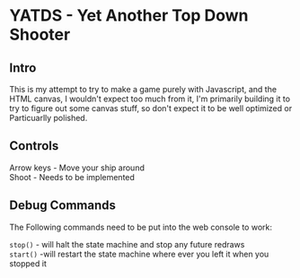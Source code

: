 # **YATDS - Yet Another Top Down Shooter**

## Intro

This is my attempt to try to make a game purely with Javascript, and the HTML canvas, I wouldn't expect too much from it, I'm primarily building it to try to figure out some canvas stuff, so don't expect it to be well optimized or Particuarlly polished.

## Controls

Arrow keys - Move your ship around</br>
Shoot - Needs to be implemented</br>

## Debug Commands
The Following commands need to be put into the web console to work:

`stop()` - will halt the state machine and stop any future redraws</br>
`start()` -will restart the state machine where ever you left it when you stopped it
